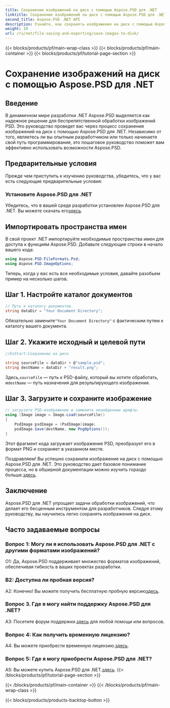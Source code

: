 ```yaml
---
title: Сохранение изображений на диск с помощью Aspose.PSD для .NET
linktitle: Сохранение изображений на диск с помощью Aspose.PSD для .NET
second_title: Aspose.PSD .NET API
description: Узнайте, как сохранять изображения на диск с помощью Aspose.PSD для .NET. Следуйте этому пошаговому руководству для эффективной обработки изображений.
weight: 10
url: /ru/net/file-saving-and-exporting/save-images-to-disk/
---
```


{{< blocks/products/pf/main-wrap-class >}}
{{< blocks/products/pf/main-container >}}
{{< blocks/products/pf/tutorial-page-section >}}

# Сохранение изображений на диск с помощью Aspose.PSD для .NET

## Введение

В динамичном мире разработки .NET Aspose.PSD выделяется как надежное решение для беспрепятственной обработки изображений PSD. Это руководство проведет вас через процесс сохранения изображений на диск с помощью Aspose.PSD для .NET. Независимо от того, являетесь ли вы опытным разработчиком или только начинаете свой путь программирования, это пошаговое руководство поможет вам эффективно использовать возможности Aspose.PSD.

## Предварительные условия

Прежде чем приступить к изучению руководства, убедитесь, что у вас есть следующие предварительные условия:

### Установите Aspose.PSD для .NET

 Убедитесь, что в вашей среде разработки установлен Aspose.PSD для .NET. Вы можете скачать его[здесь](https://releases.aspose.com/psd/net/).

## Импортировать пространства имен

В свой проект .NET импортируйте необходимые пространства имен для доступа к функциям Aspose.PSD. Добавьте следующие строки в начало вашего кода:

```csharp
using Aspose.PSD.FileFormats.Psd;
using Aspose.PSD.ImageOptions;
```

Теперь, когда у вас есть все необходимые условия, давайте разобьем пример на несколько шагов.

## Шаг 1. Настройте каталог документов

```csharp
// Путь к каталогу документов.
string dataDir = "Your Document Directory";
```

 Обязательно замените`"Your Document Directory"` с фактическим путем к каталогу вашего документа.

## Шаг 2. Укажите исходный и целевой пути

```csharp
//ExStart:Сохранение на диск

string sourceFile = dataDir + @"sample.psd";
string destName = dataDir + "result.png";
```

 Здесь,`sourceFile` — путь к PSD-файлу, который вы хотите обработать, и`destName` — путь назначения для результирующего изображения.

## Шаг 3. Загрузите и сохраните изображение

```csharp
// загрузите PSD-изображение и замените ненайденные шрифты.
using (Image image = Image.Load(sourceFile))
{
    PsdImage psdImage = (PsdImage)image;
    psdImage.Save(destName, new PngOptions());
}
```

Этот фрагмент кода загружает изображение PSD, преобразует его в формат PNG и сохраняет в указанном месте.

 Поздравляем! Вы успешно сохранили изображение на диск с помощью Aspose.PSD для .NET. Это руководство дает базовое понимание процесса, но в обширной документации можно изучить гораздо больше.[здесь](https://reference.aspose.com/psd/net/).

## Заключение

Aspose.PSD для .NET упрощает задачи обработки изображений, что делает его бесценным инструментом для разработчиков. Следуя этому руководству, вы научились легко сохранять изображения на диск.

## Часто задаваемые вопросы

### Вопрос 1: Могу ли я использовать Aspose.PSD для .NET с другими форматами изображений?

О1: Да, Aspose.PSD поддерживает множество форматов изображений, обеспечивая гибкость в ваших проектах разработки.

### В2: Доступна ли пробная версия?

 А2: Конечно! Вы можете получить бесплатную пробную версию[здесь](https://releases.aspose.com/).

### Вопрос 3. Где я могу найти поддержку Aspose.PSD для .NET?

 A3: Посетите форум поддержки.[здесь](https://forum.aspose.com/c/psd/34) для любой помощи или вопросов.

### Вопрос 4: Как получить временную лицензию?

 A4: Вы можете приобрести временную лицензию.[здесь](https://purchase.aspose.com/temporary-license/).

### Вопрос 5: Где я могу приобрести Aspose.PSD для .NET?

 A5: Вы можете купить Aspose.PSD для .NET.[здесь](https://purchase.aspose.com/buy).
{{< /blocks/products/pf/tutorial-page-section >}}

{{< /blocks/products/pf/main-container >}}
{{< /blocks/products/pf/main-wrap-class >}}

{{< blocks/products/products-backtop-button >}}
